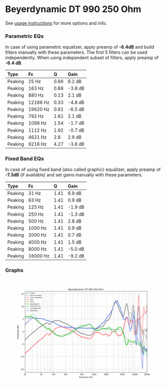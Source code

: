 # Beyerdynamic DT 990 250 Ohm
See [usage instructions](https://github.com/jaakkopasanen/AutoEq#usage) for more options and info.

### Parametric EQs
In case of using parametric equalizer, apply preamp of **-6.4dB** and build filters manually
with these parameters. The first 5 filters can be used independently.
When using independent subset of filters, apply preamp of **-6.4 dB**.

| Type    | Fc       |    Q | Gain    |
|:--------|:---------|:-----|:--------|
| Peaking | 25 Hz    | 0.66 | 6.2 dB  |
| Peaking | 163 Hz   | 0.88 | -3.8 dB |
| Peaking | 880 Hz   | 0.13 | 2.1 dB  |
| Peaking | 12168 Hz | 0.33 | -4.8 dB |
| Peaking | 19620 Hz | 0.61 | -6.5 dB |
| Peaking | 792 Hz   | 1.61 | 2.1 dB  |
| Peaking | 1088 Hz  | 1.54 | -1.7 dB |
| Peaking | 1112 Hz  | 1.92 | -0.7 dB |
| Peaking | 4621 Hz  | 2.8  | 2.9 dB  |
| Peaking | 6216 Hz  | 4.27 | -3.8 dB |

### Fixed Band EQs
In case of using fixed band (also called graphic) equalizer, apply preamp of **-7.3dB**
(if available) and set gains manually with these parameters.

| Type    | Fc       |    Q | Gain    |
|:--------|:---------|:-----|:--------|
| Peaking | 31 Hz    | 1.41 | 6.9 dB  |
| Peaking | 63 Hz    | 1.41 | 0.9 dB  |
| Peaking | 125 Hz   | 1.41 | -1.9 dB |
| Peaking | 250 Hz   | 1.41 | -1.3 dB |
| Peaking | 500 Hz   | 1.41 | 2.8 dB  |
| Peaking | 1000 Hz  | 1.41 | 0.9 dB  |
| Peaking | 2000 Hz  | 1.41 | 0.7 dB  |
| Peaking | 4000 Hz  | 1.41 | 1.5 dB  |
| Peaking | 8000 Hz  | 1.41 | -5.0 dB |
| Peaking | 16000 Hz | 1.41 | -9.2 dB |

### Graphs
![](./Beyerdynamic%20DT%20990%20250%20Ohm.png)